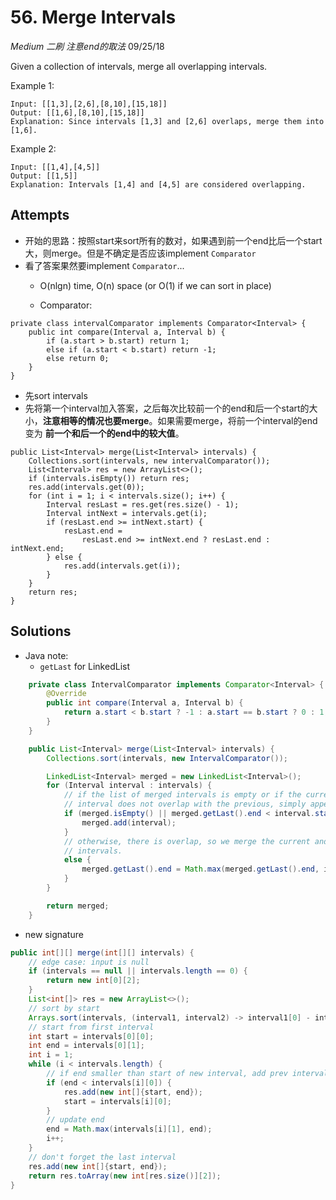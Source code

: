 # 56. Merge Intervals
*Medium* *二刷* *注意end的取法*
09/25/18

Given a collection of intervals, merge all overlapping intervals.

Example 1:
```
Input: [[1,3],[2,6],[8,10],[15,18]]
Output: [[1,6],[8,10],[15,18]]
Explanation: Since intervals [1,3] and [2,6] overlaps, merge them into [1,6].
```
Example 2:
```
Input: [[1,4],[4,5]]
Output: [[1,5]]
Explanation: Intervals [1,4] and [4,5] are considered overlapping.
```

## Attempts
* 开始的思路：按照start来sort所有的数对，如果遇到前一个end比后一个start大，则merge。但是不确定是否应该implement ```Comparator```
* 看了答案果然要implement ```Comparator```...
  - O(nlgn) time, O(n) space (or O(1) if we can sort in place)

  - Comparator:
```
private class intervalComparator implements Comparator<Interval> {
    public int compare(Interval a, Interval b) {
        if (a.start > b.start) return 1;
        else if (a.start < b.start) return -1;
        else return 0;
    }
}
```
  - 先sort intervals
  - 先将第一个interval加入答案，之后每次比较前一个的end和后一个start的大小，**注意相等的情况也要merge**。如果需要merge，将前一个interval的end变为 **前一个和后一个的end中的较大值**。
```
public List<Interval> merge(List<Interval> intervals) {
    Collections.sort(intervals, new intervalComparator());
    List<Interval> res = new ArrayList<>();
    if (intervals.isEmpty()) return res;
    res.add(intervals.get(0));
    for (int i = 1; i < intervals.size(); i++) {
        Interval resLast = res.get(res.size() - 1);
        Interval intNext = intervals.get(i);
        if (resLast.end >= intNext.start) {
            resLast.end =
                resLast.end >= intNext.end ? resLast.end : intNext.end;
        } else {
            res.add(intervals.get(i));
        }
    }
    return res;
}
```
## Solutions
* Java note:
  - ```getLast``` for LinkedList
```Java
    private class IntervalComparator implements Comparator<Interval> {
        @Override
        public int compare(Interval a, Interval b) {
            return a.start < b.start ? -1 : a.start == b.start ? 0 : 1;
        }
    }

    public List<Interval> merge(List<Interval> intervals) {
        Collections.sort(intervals, new IntervalComparator());

        LinkedList<Interval> merged = new LinkedList<Interval>();
        for (Interval interval : intervals) {
            // if the list of merged intervals is empty or if the current
            // interval does not overlap with the previous, simply append it.
            if (merged.isEmpty() || merged.getLast().end < interval.start) {
                merged.add(interval);
            }
            // otherwise, there is overlap, so we merge the current and previous
            // intervals.
            else {
                merged.getLast().end = Math.max(merged.getLast().end, interval.end);
            }
        }

        return merged;
    }
```

- new signature
```Java
public int[][] merge(int[][] intervals) {
    // edge case: input is null
    if (intervals == null || intervals.length == 0) {
        return new int[0][2];
    }
    List<int[]> res = new ArrayList<>();
    // sort by start
    Arrays.sort(intervals, (interval1, interval2) -> interval1[0] - interval2[0]);
    // start from first interval
    int start = intervals[0][0];
    int end = intervals[0][1];
    int i = 1;
    while (i < intervals.length) {
        // if end smaller than start of new interval, add prev interval to result, update start
        if (end < intervals[i][0]) {
            res.add(new int[]{start, end});
            start = intervals[i][0];
        }
        // update end
        end = Math.max(intervals[i][1], end);
        i++;
    }
    // don't forget the last interval
    res.add(new int[]{start, end});
    return res.toArray(new int[res.size()][2]);
}
```
